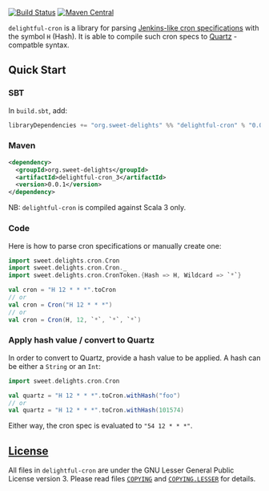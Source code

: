 [![Build Status](https://travis-ci.com/sweet-delights/delightful-cron.svg?branch=master)](https://travis-ci.com/sweet-delights/delightful-cron)
[![Maven Central](https://img.shields.io/maven-central/v/org.sweet-delights/delightful-cron_3.svg)](https://maven-badges.herokuapp.com/maven-central/org.sweet-delights/delightful-cron_3)

`delightful-cron` is a library for parsing [Jenkins-like cron specifications](https://www.jenkins.io/doc/book/pipeline/syntax/#cron-syntax)
with the symbol `H` (Hash). It is able to compile such cron specs to [Quartz](http://www.quartz-scheduler.org/documentation/quartz-2.3.0/tutorials/crontrigger.html) -compatble syntax.

## Quick Start

### SBT

In `build.sbt`, add:
```scala
libraryDependencies += "org.sweet-delights" %% "delightful-cron" % "0.0.1"
```

### Maven
```xml
<dependency>
  <groupId>org.sweet-delights</groupId>
  <artifactId>delightful-cron_3</artifactId>
  <version>0.0.1</version>
</dependency>
```

NB: `delightful-cron` is compiled against Scala 3 only.

### Code

Here is how to parse cron specifications or manually create one:

```scala
import sweet.delights.cron.Cron
import sweet.delights.cron.Cron._
import sweet.delights.cron.CronToken.{Hash => H, Wildcard => `*`}

val cron = "H 12 * * *".toCron
// or
val cron = Cron("H 12 * * *")
// or
val cron = Cron(H, 12, `*`, `*`, `*`)
```

### Apply hash value / convert to Quartz

In order to convert to Quartz, provide a hash value to be applied. A hash can be either a `String` or an `Int`: 

```scala
import sweet.delights.cron.Cron

val quartz = "H 12 * * *".toCron.withHash("foo")
// or
val quartz = "H 12 * * *".toCron.withHash(101574)
```

Either way, the cron spec is evaluated to `"54 12 * * *"`.

## [License](LICENSE.md)

All files in `delightful-cron` are under the GNU Lesser General Public License version 3.
Please read files [`COPYING`]("COPYING") and [`COPYING.LESSER`]("COPYING.LESSER") for details.

